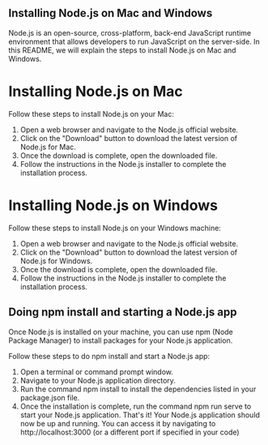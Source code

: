 ## Installing Node.js on Mac and Windows
Node.js is an open-source, cross-platform, back-end JavaScript runtime environment that allows developers to run JavaScript on the server-side. In this README, we will explain the steps to install Node.js on Mac and Windows.

# Installing Node.js on Mac
Follow these steps to install Node.js on your Mac:

1. Open a web browser and navigate to the Node.js official website.
2. Click on the "Download" button to download the latest version of Node.js for Mac.
3. Once the download is complete, open the downloaded file.
4. Follow the instructions in the Node.js installer to complete the installation process.
# Installing Node.js on Windows
Follow these steps to install Node.js on your Windows machine:

1. Open a web browser and navigate to the Node.js official website.
2. Click on the "Download" button to download the latest version of Node.js for Windows.
3. Once the download is complete, open the downloaded file.
4. Follow the instructions in the Node.js installer to complete the installation process.
## Doing npm install and starting a Node.js app
Once Node.js is installed on your machine, you can use npm (Node Package Manager) to install packages for your Node.js application.

Follow these steps to do npm install and start a Node.js app:

1. Open a terminal or command prompt window.
2. Navigate to your Node.js application directory.
3. Run the command npm install to install the dependencies listed in your package.json file.
4. Once the installation is complete, run the command npm run serve to start your Node.js application.
That's it! Your Node.js application should now be up and running. You can access it by navigating to http://localhost:3000 (or a different port if specified in your code)

